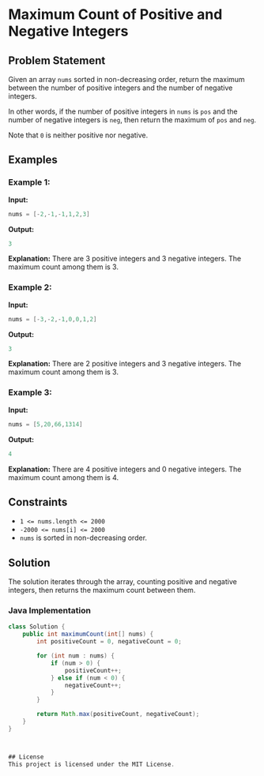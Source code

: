 # Maximum Count of Positive and Negative Integers

## Problem Statement
Given an array `nums` sorted in non-decreasing order, return the maximum between the number of positive integers and the number of negative integers.

In other words, if the number of positive integers in `nums` is `pos` and the number of negative integers is `neg`, then return the maximum of `pos` and `neg`.

Note that `0` is neither positive nor negative.

## Examples

### Example 1:
**Input:**
```java
nums = [-2,-1,-1,1,2,3]
```
**Output:**
```java
3
```
**Explanation:** There are 3 positive integers and 3 negative integers. The maximum count among them is 3.

### Example 2:
**Input:**
```java
nums = [-3,-2,-1,0,0,1,2]
```
**Output:**
```java
3
```
**Explanation:** There are 2 positive integers and 3 negative integers. The maximum count among them is 3.

### Example 3:
**Input:**
```java
nums = [5,20,66,1314]
```
**Output:**
```java
4
```
**Explanation:** There are 4 positive integers and 0 negative integers. The maximum count among them is 4.

## Constraints
- `1 <= nums.length <= 2000`
- `-2000 <= nums[i] <= 2000`
- `nums` is sorted in non-decreasing order.

## Solution
The solution iterates through the array, counting positive and negative integers, then returns the maximum count between them.

### Java Implementation
```java
class Solution {
    public int maximumCount(int[] nums) {
        int positiveCount = 0, negativeCount = 0;

        for (int num : nums) {
            if (num > 0) {
                positiveCount++;
            } else if (num < 0) {
                negativeCount++;
            }
        }

        return Math.max(positiveCount, negativeCount);
    }
}



## License
This project is licensed under the MIT License.

